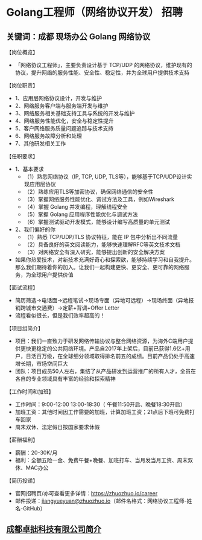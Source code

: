 # Golang工程师（网络协议开发） 招聘
## 关键词：成都 现场办公 Golang 网络协议

【岗位概览】
- 「网络协议工程师」，主要负责设计基于 TCP/UDP 的网络协议，维护现有的协议，提升网络的服务性能、安全性、稳定性，并为全球用户提供技术支持

【岗位职责】
- 1、应用层网络协议设计，开发与维护
- 2、网络服务客户端与服务端开发与维护
- 3、网络服务相关基础支持工具与系统的开发与维护
- 4、网络服务性能优化，安全与稳定性提升
- 5、客户网络服务质量问题追踪与技术支持
- 6、网络服务故障分析和处理
- 7、其他研发相关工作

【任职要求】
- 1、基本要求
  - （1）熟悉网络协议（IP, TCP, UDP, TLS等），能够基于TCP/UDP设计实现应用层协议
  - （2）熟练应用TLS等加密协议，确保网络通信的安全性
  - （3）掌握网络服务性能优化、调试方法及工具，例如Wireshark
  - （4）掌握 Golang 并发编程，理解线程安全
  - （5）掌握 Golang 应用程序性能优化与调试方法
  - （6）掌握测试驱动开发模式，能够设计编写高质量的单元测试
- 2、我们偏好的你
  - （1）熟悉 TCP/UDP/TLS 协议特征，能在 IP 包中分析出不同流量
  - （2）具备良好的英文阅读能力，能够快速理解RFC等英文技术文档
  - （3）对网络安全有深入研究，能够提出创新的安全解决方案
- 如果你热爱技术，对新技术充满好奇心和探索欲，能够持续学习和自我提升。那么我们期待着你的加入。让我们一起构建更快、更安全、更可靠的网络服务，为全球用户提供价值

【面试流程】
- 简历筛选→电话面→远程笔试→现场专面（异地可远程）→现场终面（异地报销跨城市交通费）→定薪+背调+Offer Letter
- 流程看似很长，但是我们效率超高的！

【项目组简介】
- 项目：我们一直致力于研发网络传输协议与整合网络资源，为海外C端用户提供更快更稳定的公共网络环境。产品自2017年上架后，目前已获得1.6亿+用户，日活百万级，在全球细分领域取得排名前五的成绩。目前产品仍处于高速增长期，市场空间巨大
- 团队：项目成员50人左右，集结了从产品研发到运营推广的所有人才，全员在各自的专业领域具有丰富的经验和探索精神

【工作时间和加班】
- 工作时间：9:00-12:00 13:00-18:30（ 午餐11:50开启、晚餐18:30开启）
- 加班工资：其他时间因工作需要的加班，计算加班工资；21点后下班可免费打车回家
- 周末双休、法定假日按国家要求休假

【薪酬福利】
- 薪酬：20-30K/月
- 福利：全额五险一金、免费午餐+晚餐、加班打车、当月发当月工资、周末双休、MAC办公

【简历投递】
- 官网招聘页/亦可查看更多详情：https://zhuozhuo.io/career
- 邮件投递：jiangyueyuan@zhuozhuo.io（邮件名格式：网络协议工程师-姓名-GitHub）

## [成都卓拙科技有限公司简介](README.md)
